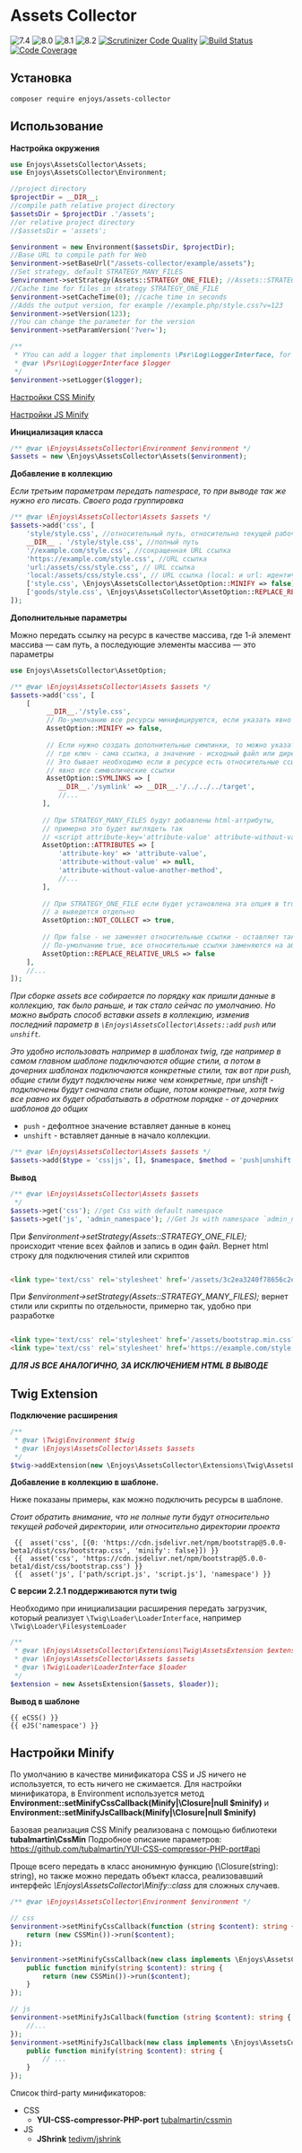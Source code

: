 # Assets Collector

![7.4](https://github.com/Enjoyzz/assets-collector/workflows/7.4/badge.svg?branch=master)
![8.0](https://github.com/Enjoyzz/assets-collector/workflows/8.0/badge.svg)
![8.1](https://github.com/Enjoyzz/assets-collector/workflows/8.1/badge.svg)
![8.2](https://github.com/Enjoyzz/assets-collector/workflows/8.2/badge.svg)
[![Scrutinizer Code Quality](https://scrutinizer-ci.com/g/Enjoyzz/assets-collector/badges/quality-score.png?b=master)](https://scrutinizer-ci.com/g/Enjoyzz/assets-collector/?branch=master)
[![Build Status](https://scrutinizer-ci.com/g/Enjoyzz/assets-collector/badges/build.png?b=master)](https://scrutinizer-ci.com/g/Enjoyzz/assets-collector/build-status/master)
[![Code Coverage](https://scrutinizer-ci.com/g/Enjoyzz/assets-collector/badges/coverage.png?b=master)](https://scrutinizer-ci.com/g/Enjoyzz/assets-collector/?branch=master)




## Установка

```
composer require enjoys/assets-collector
```

## Использование

**Настройка окружения**

```php
use Enjoys\AssetsCollector\Assets;
use Enjoys\AssetsCollector\Environment;

//project directory
$projectDir = __DIR__;
//compile path relative project directory
$assetsDir = $projectDir .'/assets'; 
//or relative project directory
//$assetsDir = 'assets';

$environment = new Environment($assetsDir, $projectDir); 
//Base URL to compile path for Web
$environment->setBaseUrl("/assets-collector/example/assets"); 
//Set strategy, default STRATEGY_MANY_FILES
$environment->setStrategy(Assets::STRATEGY_ONE_FILE); //Assets::STRATEGY_MANY_FILES
//Cache time for files in strategy STRATEGY_ONE_FILE
$environment->setCacheTime(0); //cache time in seconds
//Adds the output version, for example //example.php/style.css?v=123 
$environment->setVersion(123);
//You can change the parameter for the version
$environment->setParamVersion('?ver=');

/** 
 * YYou can add a logger that implements \Psr\Log\LoggerInterface, for example, Monolog
 * @var \Psr\Log\LoggerInterface $logger 
 */
$environment->setLogger($logger);

```

[Настройки CSS Minify](#options_cssminify)

[Настройки JS Minify](#options_jsminify)

**Инициализация класса**

```php
/** @var \Enjoys\AssetsCollector\Environment $environment */
$assets = new \Enjoys\AssetsCollector\Assets($environment);
```

**Добавление в коллекцию**

*Если третьим параметрам передать namespace, то при выводе так же нужно его писать. Своего рода группировка*

```php
/** @var \Enjoys\AssetsCollector\Assets $assets */
$assets->add('css', [
    'style/style.css', //относительный путь, относительно текущей рабочей директории
    __DIR__ . '/style/style.css', //полный путь
    '//example.com/style.css', //сокращенная URL ссылка
    'https://example.com/style.css', //URL ссылка
    'url:/assets/css/style.css', // URL ссылка
    'local:/assets/css/style.css', // URL ссылка (local: и url: идентичны)
    ['style.css', \Enjoys\AssetsCollector\AssetOption::MINIFY => false], //попускает минификацию конкретного файла
    ['goods/style.css', \Enjoys\AssetsCollector\AssetOption::REPLACE_RELATIVE_URLS => false], //не заменяет относительные ссылки - оставляет так как есть
]);
```

**Дополнительные параметры**

Можно передать ссылку на ресурс в качестве массива, где 1-й элемент массива — сам путь, а последующие элементы массива —
это параметры

```php
use Enjoys\AssetsCollector\AssetOption;

/** @var \Enjoys\AssetsCollector\Assets $assets */
$assets->add('css', [
    [
         __DIR__.'/style.css',
         // По-умолчанию все ресурсы минифицируются, если указать явно false, этот ресурс пропустит минификацию
         AssetOption::MINIFY => false,
         
         // Если нужно создать дополнительные симлинки, то можно указать их в этом параметре, в качества массива,
         // где ключ - сама ссылка, а значение - исходный файл или директория (цель)
         // Это бывает необходимо если в ресурсе есть относительные ссылки, и чтобы был к ним доступ нужно прописать
         // явно все символические ссылки
         AssetOption::SYMLINKS => [
            __DIR__.'/symlink' => __DIR__.'/../../../target',
            //...
        ],  
        
        // При STRATEGY_MANY_FILES будут добавлены html-аттрибуты,
        // примерно это будет выглядеть так
        // <script attribute-key='attribute-value' attribute-without-value attribute-without-value src='...'>
        AssetOption::ATTRIBUTES => [
            'attribute-key' => 'attribute-value',
            'attribute-without-value' => null,
            'attribute-without-value-another-method',
            //...
        ],
        
        // При STRATEGY_ONE_FILE если будет установлена эта опция в true, то именно этот asset в сборку не попадет,
        // а выведется отдельно
        AssetOption::NOT_COLLECT => true,   
         
        // При false - не заменяет относительные ссылки - оставляет так как есть.
        // По-умолчанию true, все относительные ссылки заменяются на абсолютные
        AssetOption::REPLACE_RELATIVE_URLS => false       
    ],
    //...
]);
```

*При сборке assets все собирается по порядку как пришли данные в коллекцию, так было раньше, и так стало сейчас по
умолчанию. Но можно выбрать способ вставки assets в коллекцию, изменив последний параметр
в `\Enjoys\AssetsCollector\Assets::add` `push` или `unshift`.*

*Это удобно использовать например в шаблонах twig, где например в самом главном шаблоне подключаются общие стили, а
потом в дочерних шаблонах подключаются конкретные стили, так вот при push, общие стили будут подключены ниже чем
конкретные, при unshift - подключены будут сначала стили общие, потом конкретные, хотя twig все равно их будет
обрабатывать в обратном порядке - от дочерних шаблонов до общих*

- `push` - дефолтное значение вставляет данные в конец
- `unshift` - вставляет данные в начало коллекции.

```php
/** @var \Enjoys\AssetsCollector\Assets $assets */
$assets->add($type = 'css|js', [], $namespace, $method = 'push|unshift');
```

**Вывод**

```php
/** @var \Enjoys\AssetsCollector\Assets $assets 
 */
$assets->get('css'); //get Css with default namespace
$assets->get('js', 'admin_namespace'); //Get Js with namespace `admin_namespace`
```

При *$environment->setStrategy(Assets::STRATEGY_ONE_FILE);* происходит чтение всех файлов и запись в один файл. Вернет
html строку для подключения стилей или скриптов

```html

<link type='text/css' rel='stylesheet' href='/assets/3c2ea3240f78656c2e4ad2b7f64a5bc2.css?_ver=1610822303'/>
```

При *$environment->setStrategy(Assets::STRATEGY_MANY_FILES);* вернет стили или скрипты по отдельности, примерно так,
удобно при разработке

```html

<link type='text/css' rel='stylesheet' href='/assets/bootstrap.min.css?_ver=1610822303'/>
<link type='text/css' rel='stylesheet' href='https://example.com/style.css?_ver=1610822303'/>
```

***ДЛЯ JS ВСЕ АНАЛОГИЧНО, ЗА ИСКЛЮЧЕНИЕМ HTML В ВЫВОДЕ***

## Twig Extension

**Подключение расширения**

```php
/** 
 * @var \Twig\Environment $twig 
 * @var \Enjoys\AssetsCollector\Assets $assets
 */
$twig->addExtension(new \Enjoys\AssetsCollector\Extensions\Twig\AssetsExtension($assets));
```

**Добавление в коллекцию в шаблоне.**

Ниже показаны примеры, как можно подключить ресурсы в шаблоне.

*Стоит обратить внимание, что не полные пути будут относительно текущей рабочей директории, или относительно директории
проекта*

```twig
 {{  asset('css', [{0: 'https://cdn.jsdelivr.net/npm/bootstrap@5.0.0-beta1/dist/css/bootstrap.css', 'minify': false}]) }}
 {{  asset('css', 'https://cdn.jsdelivr.net/npm/bootstrap@5.0.0-beta1/dist/css/bootstrap.css') }}
 {{  asset('js', ['path/script.js', 'script.js'], 'namespace') }}
```

**С версии 2.2.1 поддерживаются пути twig**

Необходимо при инициализации расширения передать загрузчик, который реализует `\Twig\Loader\LoaderInterface`,
например `\Twig\Loader\FilesystemLoader`

```php
/** 
 * @var \Enjoys\AssetsCollector\Extensions\Twig\AssetsExtension $extension 
 * @var \Enjoys\AssetsCollector\Assets $assets
 * @var \Twig\Loader\LoaderInterface $loader
 */
$extension = new AssetsExtension($assets, $loader));
```

**Вывод в шаблоне**

```twig
{{ eCSS() }}
{{ eJS('namespace') }}
```

<a id="options_cssminify"></a>

## Настройки Minify

По умолчанию в качестве минификатора CSS и JS ничего не используется, то есть ничего не сжимается. Для настройки
минификатора, в Environment используется метод **Environment::setMinifyCssCallback(Minify|\Closure|null $minify)**
и  **Environment::setMinifyJsCallback(Minify|\Closure|null $minify)**

Базовая реализация CSS Minify реализована с помощью библиотеки **tubalmartin\CssMin**
Подробное описание параметров: https://github.com/tubalmartin/YUI-CSS-compressor-PHP-port#api

Проще всего передать в класс анонимную функцию (\Closure(string): string), но также можно передать объект класса, реализовавший интерфейс
*\Enjoys\AssetsCollector\Minify::class* для сложных случаев.


```php
/** @var \Enjoys\AssetsCollector\Environment $environment */

// css
$environment->setMinifyCssCallback(function (string $content): string {
    return (new CSSMin())->run($content);
});

$environment->setMinifyCssCallback(new class implements \Enjoys\AssetsCollector\Minify {
    public function minify(string $content): string {
        return (new CSSMin())->run($content);
    }
});

// js
$environment->setMinifyJsCallback(function (string $content): string {
    //...
});
$environment->setMinifyJsCallback(new class implements \Enjoys\AssetsCollector\Minify {
    public function minify(string $content): string {
        // ...
    }
});
```
Список third-party минификаторов:
- CSS
  - **YUI-CSS-compressor-PHP-port** [tubalmartin/cssmin](https://github.com/tubalmartin/YUI-CSS-compressor-PHP-port)
- JS
  - **JShrink** [tedivm/jshrink](https://github.com/tedious/JShrink)
